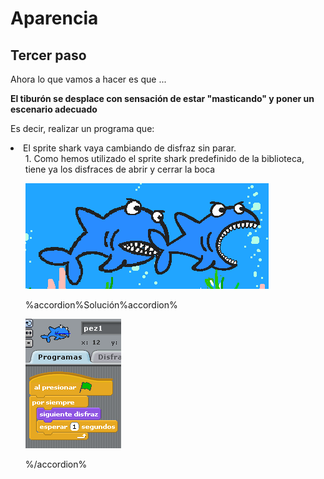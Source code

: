 
# Aparencia

## Tercer paso

Ahora lo que vamos a hacer es que ...

****El tiburón se desplace con sensación de estar "masticando" y poner un escenario adecuado****

Es decir, realizar un programa que:

<li>El sprite shark vaya cambiando de disfraz sin parar.<ol>
1. Como hemos utilizado el sprite shark predefinido de la biblioteca, tiene ya los disfraces de abrir y cerrar la boca



![](img/2-1.png)


%accordion%Solución%accordion%

![](img/2-3.png)

%/accordion%
